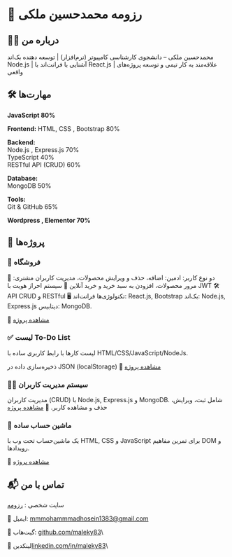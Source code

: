 # 📌 رزومه محمدحسین ملکی

## 👨‍💻 درباره من
محمدحسین ملکی – دانشجوی کارشناسی کامپیوتر (نرم‌افزار) | توسعه دهنده بک‌اند Node.js | آشنایی با فرانت‌اند با React.js | علاقه‌مند به کار تیمی و توسعه پروژه‌های واقعی
## 🛠️ مهارت‌ها


**JavaScript 80%**

**Frontend:**
HTML, CSS , Bootstrap 80%

**Backend:**\
Node.js , Express.js 70%\
TypeScript 40%\
RESTful API (CRUD) 60%

**Database:**\
MongoDB 50%

**Tools:**\
Git & GitHub 65%

**Wordpress , Elementor 70%**
## 🚀 پروژه‌ها

### 🛒 فروشگاه
👤 دو نوع کاربر: ادمین: اضافه، حذف و ویرایش محصولات، مدیریت کاربران مشتری: مرور محصولات، افزودن به سبد خرید و خرید آنلاین 🔑 سیستم احراز هویت با JWT 🛠️ API CRUD و RESTful 🖥️ تکنولوژی‌ها فرانت‌اند: React.js, Bootstrap بک‌اند: Node.js, Express.js دیتابیس: MongoDB.

🔗 [مشاهده پروژه](https://shop-self-psi.vercel.app/)






### ✅ لیست To-Do List

لیست کارها با رابط کاربری ساده با HTML/CSS/JavaScript/NodeJs.

ذخیره‌سازی داده در JSON (localStorage)
    🔗 [مشاهده پروژه](https://maleky83.github.io/todo-app/)
    


### 👨‍💻 سیستم مدیریت کاربران

مدیریت کاربران (CRUD) با Node.js, Express.js و MongoDB.
شامل ثبت، ویرایش، حذف و مشاهده کاربر.
    🔗 [مشاهده پروژه](https://maleky83.github.io/controllerUsers/)




### 🧮 ماشین حساب ساده

یک ماشین‌حساب تحت وب با HTML, CSS و JavaScript برای تمرین مفاهیم DOM و رویدادها.

🔗 [مشاهده پروژه](https://maleky83.github.io/calculator/)



## 📬 تماس با من

سایت شخصی : [رزومه](https://maleky83.github.io/maleky83/)

📧 ایمیل: mmmohammmadhosein1383@gmail.com

🐙 گیت‌هاب: [github.com/maleky83](https://github.com/maleky83)\

🔗 لینکدین[linkedin.com/in/maleky83](https://www.linkedin.com/in/maleky83/)\
